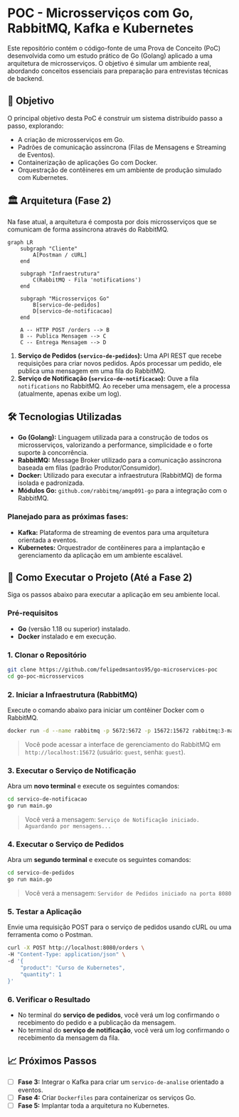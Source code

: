 # POC - Microsserviços com Go, RabbitMQ, Kafka e Kubernetes

Este repositório contém o código-fonte de uma Prova de Conceito (PoC) desenvolvida como um estudo prático de Go (Golang) aplicado a uma arquitetura de microsserviços. O objetivo é simular um ambiente real, abordando conceitos essenciais para preparação para entrevistas técnicas de backend.

## 🎯 Objetivo

O principal objetivo desta PoC é construir um sistema distribuído passo a passo, explorando:
- A criação de microsserviços em Go.
- Padrões de comunicação assíncrona (Filas de Mensagens e Streaming de Eventos).
- Containerização de aplicações Go com Docker.
- Orquestração de contêineres em um ambiente de produção simulado com Kubernetes.

## 🏛️ Arquitetura (Fase 2)

Na fase atual, a arquitetura é composta por dois microsserviços que se comunicam de forma assíncrona através do RabbitMQ.

```mermaid
graph LR
    subgraph "Cliente"
        A[Postman / cURL]
    end

    subgraph "Infraestrutura"
        C(RabbitMQ - Fila 'notifications')
    end

    subgraph "Microsserviços Go"
        B[servico-de-pedidos]
        D[servico-de-notificacao]
    end

    A -- HTTP POST /orders --> B
    B -- Publica Mensagem --> C
    C -- Entrega Mensagem --> D
```

1.  **Serviço de Pedidos (`servico-de-pedidos`):** Uma API REST que recebe requisições para criar novos pedidos. Após processar um pedido, ele publica uma mensagem em uma fila do RabbitMQ.
2.  **Serviço de Notificação (`servico-de-notificacao`):** Ouve a fila `notifications` no RabbitMQ. Ao receber uma mensagem, ele a processa (atualmente, apenas exibe um log).

## 🛠️ Tecnologias Utilizadas

- **Go (Golang):** Linguagem utilizada para a construção de todos os microsserviços, valorizando a performance, simplicidade e o forte suporte à concorrência.
- **RabbitMQ:** Message Broker utilizado para a comunicação assíncrona baseada em filas (padrão Produtor/Consumidor).
- **Docker:** Utilizado para executar a infraestrutura (RabbitMQ) de forma isolada e padronizada.
- **Módulos Go:** `github.com/rabbitmq/amqp091-go` para a integração com o RabbitMQ.

### Planejado para as próximas fases:
- **Kafka:** Plataforma de streaming de eventos para uma arquitetura orientada a eventos.
- **Kubernetes:** Orquestrador de contêineres para a implantação e gerenciamento da aplicação em um ambiente escalável.

## 🚀 Como Executar o Projeto (Até a Fase 2)

Siga os passos abaixo para executar a aplicação em seu ambiente local.

### Pré-requisitos
- **Go** (versão 1.18 ou superior) instalado.
- **Docker** instalado e em execução.

### 1. Clonar o Repositório
```bash
git clone https://github.com/felipedmsantos95/go-microservices-poc
cd go-poc-microsservicos
```

### 2. Iniciar a Infraestrutura (RabbitMQ)
Execute o comando abaixo para iniciar um contêiner Docker com o RabbitMQ.
```bash
docker run -d --name rabbitmq -p 5672:5672 -p 15672:15672 rabbitmq:3-management
```
> Você pode acessar a interface de gerenciamento do RabbitMQ em `http://localhost:15672` (usuário: `guest`, senha: `guest`).

### 3. Executar o Serviço de Notificação
Abra um **novo terminal** e execute os seguintes comandos:
```bash
cd servico-de-notificacao
go run main.go
```
> Você verá a mensagem: `Serviço de Notificação iniciado. Aguardando por mensagens...`

### 4. Executar o Serviço de Pedidos
Abra um **segundo terminal** e execute os seguintes comandos:
```bash
cd servico-de-pedidos
go run main.go
```
> Você verá a mensagem: `Servidor de Pedidos iniciado na porta 8080`

### 5. Testar a Aplicação
Envie uma requisição POST para o serviço de pedidos usando cURL ou uma ferramenta como o Postman.

```bash
curl -X POST http://localhost:8080/orders \
-H "Content-Type: application/json" \
-d '{
    "product": "Curso de Kubernetes",
    "quantity": 1
}'
```

### 6. Verificar o Resultado
- No terminal do **serviço de pedidos**, você verá um log confirmando o recebimento do pedido e a publicação da mensagem.
- No terminal do **serviço de notificação**, você verá um log confirmando o recebimento da mensagem da fila.

## 📈 Próximos Passos
- [ ] **Fase 3:** Integrar o Kafka para criar um `servico-de-analise` orientado a eventos.
- [ ] **Fase 4:** Criar `Dockerfiles` para containerizar os serviços Go.
- [ ] **Fase 5:** Implantar toda a arquitetura no Kubernetes.